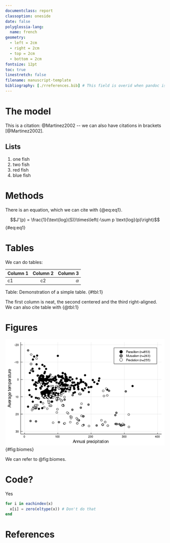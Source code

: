 ```yaml
---
documentclass: report
classoption: oneside
date: false
polyglossia-lang:
  name: french
geometry:
  - left = 2cm
  - right = 2cm
  - top = 2cm
  - bottom = 2cm
fontsize: 12pt
toc: true
linestretch: false
filename: manuscript-template
bibliography: [./rreferences.bib] # This field is overid when pandoc is use, but it allow to use citation completion when writting.
---
```


# The model

This is a citation: @Martinez2002 -- we can also have citations in brackets
[@Martinez2002].

## Lists

1. one fish
2. two fish
3. red fish
4. blue fish

# Methods

There is an equation, which we can cite with {@eq:eq1}.

$$J'(p) = \frac{1}{\text{log}(S)}\times\left(-\sum p \text{log}(p)\right)$$ {#eq:eq1}

# Tables

We can do tables:

| Column 1 | Column 2 |      Column 3    |
| -------- | :-------:| ---------------: |
| c1       |    c2    |       $\alpha$   |

Table: Demonstration of a simple table. {#tbl:1}

The first column is neat, the second centered and the third right-aligned. We can also cite table with {@tbl:1}

# Figures

![This is the legend of the figure](figures/biomes.png){#fig:biomes}

We can refer to @fig:biomes.

# Code?

Yes

~~~ julia
for i in eachindex(x)
  x[i] = zero(eltype(x)) # Don't do that
end
~~~

# References
